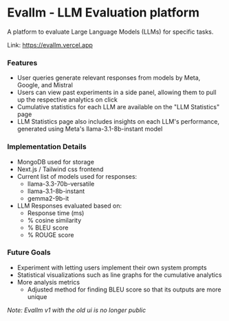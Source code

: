 # Evallm - LLM Evaluation platform
A platform to evaluate Large Language Models (LLMs) for specific tasks.

Link: https://evallm.vercel.app

### Features
- User queries generate relevant responses from models by Meta, Google, and Mistral
- Users can view past experiments in a side panel, allowing them to pull up the respective analytics on click
- Cumulative statistics for each LLM are available on the "LLM Statistics" page
- LLM Statistics page also includes insights on each LLM's performance, generated using Meta's llama-3.1-8b-instant model

### Implementation Details
- MongoDB used for storage
- Next.js / Tailwind css frontend
- Current list of models used for responses:
   - llama-3.3-70b-versatile
   - llama-3.1-8b-instant
   - gemma2-9b-it
- LLM Responses evaluated based on:
   - Response time (ms)
   - % cosine similarity
   - % BLEU score
   - % ROUGE score

### Future Goals
- Experiment with letting users implement their own system prompts
- Statistical visualizations such as line graphs for the cumulative analytics
- More analysis metrics
   - Adjusted method for finding BLEU score so that its outputs are more unique
 
_Note: Evallm v1 with the old ui is no longer public_
